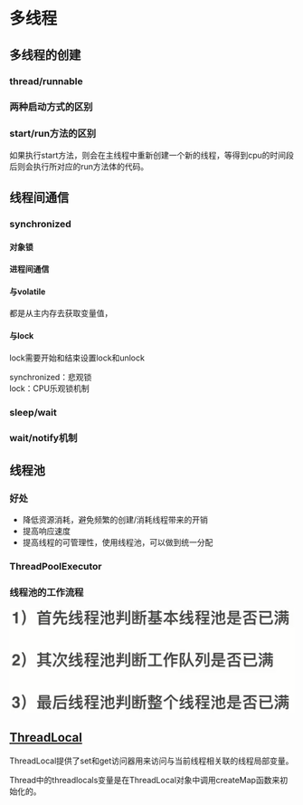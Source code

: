 # 多线程

## 多线程的创建

### thread/runnable

### 两种启动方式的区别

### start/run方法的区别

如果执行start方法，则会在主线程中重新创建一个新的线程，等得到cpu的时间段后则会执行所对应的run方法体的代码。

## 线程间通信

### synchronized 

#### 对象锁

#### 进程间通信

#### 与volatile

都是从主内存去获取变量值，

#### 与lock

lock需要开始和结束设置lock和unlock

synchronized：悲观锁  
lock：CPU乐观锁机制

### sleep/wait

### wait/notify机制

## 线程池

### 好处

* 降低资源消耗，避免频繁的创建/消耗线程带来的开销
* 提高响应速度
* 提高线程的可管理性，使用线程池，可以做到统一分配

### ThreadPoolExecutor

### 线程池的工作流程

![](../.gitbook/assets/image%20%2827%29.png)



## [ThreadLocal](https://blog.csdn.net/imzoer/article/details/8262101)

ThreadLocal提供了set和get访问器用来访问与当前线程相关联的线程局部变量。

Thread中的threadlocals变量是在ThreadLocal对象中调用createMap函数来初始化的。



